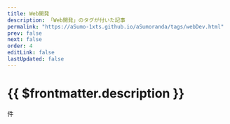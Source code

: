 ```yaml
---
title: Web開発
description: 「Web開発」のタグが付いた記事
permalink: "https://aSumo-1xts.github.io/aSumoranda/tags/webDev.html"
prev: false
next: false
order: 4
editLink: false
lastUpdated: false
---
```


<script lang="ts" setup>
    import TaggedPostList   from "../.vitepress/components/TaggedPostList.vue"
    import PostCounter      from "../.vitepress/components/PostCounter.vue"
</script>

# {{ $frontmatter.description }}

<span class="text-base"><PostCounter tag="webDev" /></span>件

<TaggedPostList tag="webDev" />